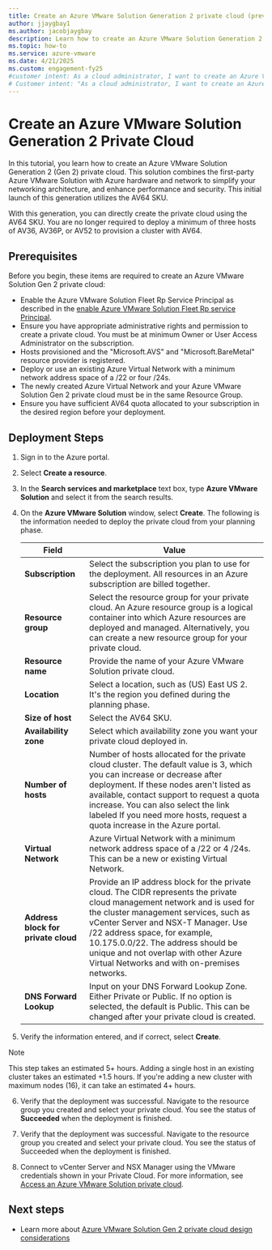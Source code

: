 ```yaml
---
title: Create an Azure VMware Solution Generation 2 private cloud (preview)
author: jjaygbay1
ms.author: jacobjaygbay
description: Learn how to create an Azure VMware Solution Generation 2 Private Cloud to apply Azure's infrastructure and VMware expertise effectively.
ms.topic: how-to
ms.service: azure-vmware
ms.date: 4/21/2025
ms.custom: engagement-fy25
#customer intent: As a cloud administrator, I want to create an Azure VMware Solution Generation 2 Private Cloud so that I can leverage Azure's infrastructure and VMware expertise.
# Customer intent: "As a cloud administrator, I want to create an Azure VMware Solution Generation 2 private cloud so that I can efficiently utilize Azure's infrastructure and VMware capabilities to enhance network performance and security."
---
```


# Create an Azure VMware Solution Generation 2 Private Cloud

In this tutorial, you learn how to create an Azure VMware Solution Generation 2 (Gen 2) private cloud. This solution combines the first-party Azure VMware Solution with Azure hardware and network to simplify your networking architecture, and enhance performance and security. This initial launch of this generation utilizes the AV64 SKU.

With this generation, you can directly create the private cloud using the AV64 SKU. You are no longer required to deploy a minimum of three hosts of AV36, AV36P, or AV52 to provision a cluster with AV64.

## Prerequisites

Before you begin, these items are required to create an Azure VMware Solution Gen 2 private cloud:

- Enable the Azure VMware Solution Fleet Rp Service Principal as described in the [enable Azure VMware Solution Fleet Rp service Principal](native-first-party-principle-security.md).
- Ensure you have appropriate administrative rights and permission to create a private cloud. You must be at minimum Owner or User Access Administrator on the subscription.
- Hosts provisioned and the "Microsoft.AVS" and "Microsoft.BareMetal" resource provider is registered.
- Deploy or use an existing Azure Virtual Network with a minimum network address space of a /22 or four /24s.
- The newly created Azure Virtual Network and your Azure VMware Solution Gen 2 private cloud must be in the same Resource Group.
- Ensure you have sufficient AV64 quota allocated to your subscription in the desired region before your deployment. 

## Deployment Steps

1. Sign in to the Azure portal.

2. Select **Create a resource**.

3. In the **Search services and marketplace** text box, type **Azure VMware Solution** and select it from the search results.

4. On the **Azure VMware Solution** window, select **Create**. The following is the information needed to deploy the private cloud from your planning phase.
 
   | Field                       | Value                                                                                                           |
   |-----------------------------|-----------------------------------------------------------------------------------------------------------------|
   | **Subscription**            | Select the subscription you plan to use for the deployment. All resources in an Azure subscription are billed together. |
   | **Resource group**          | Select the resource group for your private cloud. An Azure resource group is a logical container into which Azure resources are deployed and managed. Alternatively, you can create a new resource group for your private cloud. |
   | **Resource name**           | Provide the name of your Azure VMware Solution private cloud.                                                   |
   | **Location**                | Select a location, such as (US) East US 2. It's the region you defined during the planning phase.               |
   |**Size of host**            | Select the AV64 SKU.                                                                                            |
   |**Availability zone**       | Select which availability zone you want your private cloud deployed in.                                         |
   |**Number of hosts**         | Number of hosts allocated for the private cloud cluster. The default value is 3, which you can increase or decrease after deployment. If these nodes aren't listed as available, contact support to request a quota increase. You can also select the link labeled If you need more hosts, request a quota increase in the Azure portal. |
   |**Virtual Network**         | Azure Virtual Network with a minimum network address space of a /22 or 4 /24s. This can be a new or existing Virtual Network. |
   |**Address block for private cloud** | Provide an IP address block for the private cloud. The CIDR represents the private cloud management network and is used for the cluster management services, such as vCenter Server and NSX-T Manager. Use /22 address space, for example, 10.175.0.0/22. The address should be unique and not overlap with other Azure Virtual Networks and with on-premises networks. |
   |**DNS Forward Lookup**      | Input on your DNS Forward Lookup Zone. Either Private or Public. If no option is selected, the default is Public. This can be changed after your private cloud is created. |
   
5. Verify the information entered, and if correct, select **Create**.

> [!NOTE]
> This step takes an estimated 5+ hours. Adding a single host in an existing cluster takes an estimated +1.5 hours. If you're adding a new cluster with maximum nodes (16), it can take an estimated 4+ hours.

6. Verify that the deployment was successful. Navigate to the resource group you created and select your private cloud. You see the status of **Succeeded** when the deployment is finished.

6. Verify that the deployment was successful. Navigate to the resource group you created and select your private cloud. You see the status of Succeeded when the deployment is finished.
    
7. Connect to vCenter Server and NSX Manager using the VMware credentials shown in your Private Cloud. For more information, see [Access an Azure VMware Solution private cloud](tutorial-access-private-cloud.md). 

## Next steps
  
- Learn more about [Azure VMware Solution Gen 2 private cloud design considerations](native-network-design-consideration.md)
